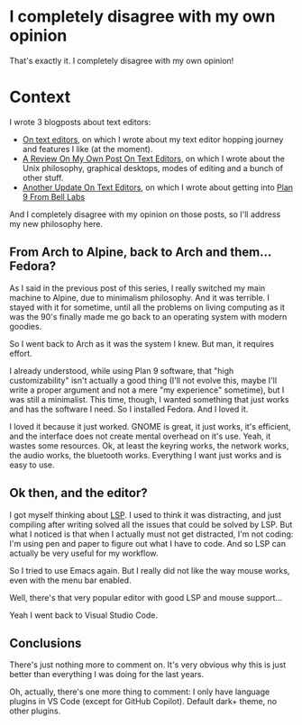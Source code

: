 <!-- en :: I completely disagree with my own opinion :: 2024-04-27 20:59:59 -->

# I completely disagree with my own opinion

That's exactly it. I completely disagree with my own opinion!

# Context

I wrote 3 blogposts about text editors:

- [On text editors](/posts/on-text-editors.html), on which I wrote about my
  text editor hopping journey and features I like (at the moment).
- [A Review On My Own Post On Text Editors](/posts/update-on-text-editors.html),
  on which I wrote about the Unix philosophy, graphical desktops, modes of
  editing and a bunch of other stuff.
- [Another Update On Text Editors](/posts/update-on-text-editors-again.html), on
  which I wrote about getting into [Plan 9 From Bell Labs](https://plan9.io/plan9/)

And I completely disagree with my opinion on those posts, so I'll address my new
philosophy here.

## From Arch to Alpine, back to Arch and them... Fedora?

As I said in the previous post of this series, I really switched my main machine
to Alpine, due to minimalism philosophy. And it was terrible. I stayed with it
for sometime, until all the problems on living computing as it was the 90's
finally made me go back to an operating system with modern goodies.

So I went back to Arch as it was the system I knew. But man, it requires effort.

I already understood, while using Plan 9 software, that "high customizability"
isn't actually a good thing (I'll not evolve this, maybe I'll write a proper
argument and not a mere "my experience" sometime), but I was still a minimalist.
This time, though, I wanted something that just works and has the software I
need. So I installed Fedora. And I loved it.

I loved it because it just worked. GNOME is great, it just works, it's
efficient, and the interface does not create mental overhead on it's use. Yeah,
it wastes some resources. Ok, at least the keyring works, the network works, the
audio works, the bluetooth works. Everything I want just works and is easy to
use.

## Ok then, and the editor?

I got myself thinking about
[LSP](https://en.wikipedia.org/wiki/Language_Server_Protocol). I used to think
it was distracting, and just compiling after writing solved all the issues that
could be solved by LSP. But what I noticed is that when I actually must not get
distracted, I'm not coding: I'm using pen and paper to figure out what I have to
code. And so LSP can actually be very useful for my workflow.

So I tried to use Emacs again. But I really did not like the way mouse works,
even with the menu bar enabled.

Well, there's that very popular editor with good LSP and mouse support...

Yeah I went back to Visual Studio Code.

## Conclusions

There's just nothing more to comment on. It's very obvious why this is just
better than everything I was doing for the last years.

Oh, actually, there's one more thing to comment: I only have language plugins in
VS Code (except for GitHub Copilot). Default dark+ theme, no other plugins.

